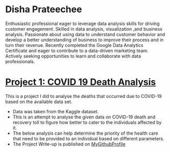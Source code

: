 # Disha Prateechee
Enthusiastic professional eager to leverage data analysis skills for driving customer engagement. Skilled in data analysis, visualization ,and business analysis. Passionate about using data to understand customer behavior and develop a better understanding of business to improve their process and in turn their revenue. Recently completed the Google Data Analytics Certificate and eager to contribute to a data-driven marketing team. Actively seeking opportunities to learn and collaborate with data professionals.

# [Project 1: COVID 19 Death Analysis](https://dishaprateechee.github.io/COVID-19-Analysis/)

This is a project I did to analyse the deaths that occurred due to COVID-19 based on the available data set.

* Data was taken from the Kaggle dataset.
* This is an attempt to analyse the given data on COVID-19 death and recovery toll to figure how better to cater to the individuals affected by it.
* The below analysis can help determine the priority of the health care that need to be provided to an individual based on different parameters.
* The Project Write-up is published on [MyGithubProfile](https://github.com/DishaPrateechee/COVID-19-Analysis)

